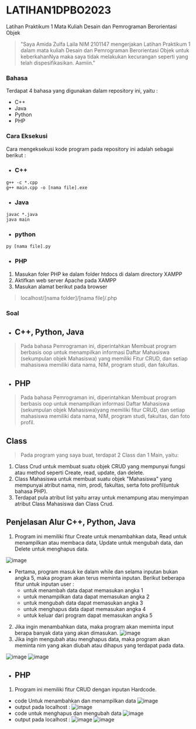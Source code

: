 # LATIHAN1DPBO2023
Latihan Praktikum 1 Mata Kuliah Desain dan Pemrograman Berorientasi Objek

> "Saya Amida Zulfa Laila NIM 2101147 mengerjakan Latihan Praktikum 1
dalam mata kuliah Desain dan Pemrograman Berorientasi Objek untuk keberkahanNya maka
saya tidak melakukan kecurangan seperti yang telah dispesifikasikan.
Aamiin."

### Bahasa
Terdapat 4 bahasa yang digunakan dalam repository ini, yaitu :
- C++
- Java
- Python
- PHP

### Cara Eksekusi 
Cara mengeksekusi kode program pada repository ini adalah sebagai berikut :
- ### C++
```
g++ -c *.cpp
g++ main.cpp -o [nama file].exe
```
- ### Java
```
javac *.java
java main
```
- ### python
```
py [nama file].py
```
- ### PHP
1. Masukan foler PHP ke dalam folder htdocs di dalam directory XAMPP
2. Aktifkan web server Apache pada XAMPP
3. Masukan alamat berikut pada browser
> localhost/[nama folder]/[nama file]/.php

### Soal
- ## C++, Python, Java
> Pada bahasa Pemrograman ini, diperintahkan Membuat program berbasis oop untuk menampilkan informasi Daftar Mahasiswa (sekumpulan objek Mahasiswa) yang memiliki Fitur CRUD, dan setiap mahasiswa memiliki data nama, NIM, program studi, dan fakultas.
- ## PHP
> Pada bahasa Pemrograman ini, diperintahkan Membuat program berbasis oop untuk menampilkan informasi Daftar Mahasiswa (sekumpulan objek Mahasiswa)yang  memiliki fitur CRUD, dan setiap mahasiswa memiliki data nama, NIM, program studi, fakultas, dan foto profil.

## Class
> Pada program yang saya buat, terdapat 2 Class dan 1 Main, yaitu:
  1. Class Crud untuk membuat suatu objek CRUD yang mempunyai fungsi atau method seperti Create, read, update, dan delete.
  2. Class Mahasiswa untuk membuat suatu objek "Mahasiswa" yang mempunyai atribut nama, nim, prodi, fakultas, serta foto profil(untuk bahasa PHP).
  3. Terdapat pula atribut list yaitu array untuk menampung atau menyimpan atribut Class Mahasiswa dan Class Crud.

## Penjelasan Alur C++, Python, Java
1. Program ini memiliki fitur Create untuk menambahkan data, Read untuk menampilkan atau membaca data, Update untuk mengubah data, dan Delete untuk menghapus data.

![image](https://user-images.githubusercontent.com/100895165/219072191-f280ea0c-090a-4cb1-bd73-c974476fee8c.png)
- Pertama, program masuk ke dalam while dan selama inputan bukan angka 5, maka program akan terus meminta inputan. Berikut beberapa fitur untuk inputan user :
  - untuk menambah data dapat memasukan angka 1
  - untuk menampilkan data dapat memasukan angka 2
  - untuk mengubah data dapat memasukan angka 3
  - untuk menghapus data dapat memasukan angka 4
  - untuk keluar dari program dapat memasukan angka 5
2. Jika ingin menambahkan data, maka program akan meminta input berapa banyak data yang akan dimasukan.
![image](https://user-images.githubusercontent.com/100895165/219073805-77e0ed50-18b5-4b88-b20b-f1b7dcfc1d6e.png)
3. Jika ingin mengubah atau menghapus data, maka program akan meminta nim yang akan diubah atau dihapus yang terdapat pada data.

![image](https://user-images.githubusercontent.com/100895165/219074352-8a52b686-62a6-4ac6-8ad8-a1b2f90e9de0.png)
![image](https://user-images.githubusercontent.com/100895165/219074443-77b68eb1-a378-4a09-ac37-97101cf00490.png)
- ## PHP
1. Program ini memiliki fitur CRUD dengan inputan Hardcode.
  - code Untuk menambahkan dan menampilkan data 
    ![image](https://user-images.githubusercontent.com/100895165/219077647-a45da402-2154-4aa2-aff6-60f6a5c53714.png)
  - output pada localhost :
    ![image](https://user-images.githubusercontent.com/100895165/219077986-01f0a602-2995-402d-8426-a326391a1eeb.png)
  - code untuk menghapus dan mengubah data
  ![image](https://user-images.githubusercontent.com/100895165/219078563-a0b1e5df-ef46-4c02-9f98-02aa897817aa.png)
  - output pada localhost :
    ![image](https://user-images.githubusercontent.com/100895165/219078773-abf77e15-0fef-4c21-81c8-87908c34cf53.png)
    ![image](https://user-images.githubusercontent.com/100895165/219078924-c899bbd2-d97e-4f9b-b1ac-ccb37dbdd583.png)



